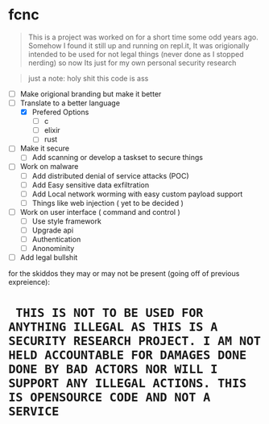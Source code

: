 # fcnc
> This is a project was worked on for a short time some odd years ago. Somehow I found it still up and running on repl.it, It was origionally intended to be used for not legal things (never done as I stopped nerding) so now Its just for my own personal security research

> just a note: holy shit this code is ass

- [ ] Make origional branding but make it better
- [ ] Translate to a better language
  - [x] Prefered Options
      - [ ] c
      - [ ] elixir
      - [ ] rust
- [ ] Make it secure
  - [ ] Add scanning or develop a taskset to secure things
- [ ] Work on malware
  - [ ] Add distributed denial of service attacks (POC)
  - [ ] Add Easy sensitive data exfiltration
  - [ ] Add Local network worming with easy custom payload support
  - [ ] Things like web injection ( yet to be decided )
- [ ] Work on user interface ( command and control )
  - [ ] Use style framework
  - [ ] Upgrade api
  - [ ] Authentication
  - [ ] Anonominity
- [ ] Add legal bullshit

for the skiddos they may or may not be present (going off of previous expreience):

#  ``` THIS IS NOT TO BE USED FOR ANYTHING ILLEGAL AS THIS IS A SECURITY RESEARCH PROJECT. I AM NOT HELD ACCOUNTABLE FOR DAMAGES DONE DONE BY BAD ACTORS NOR WILL I SUPPORT ANY ILLEGAL ACTIONS. THIS IS OPENSOURCE CODE AND NOT A SERVICE```
